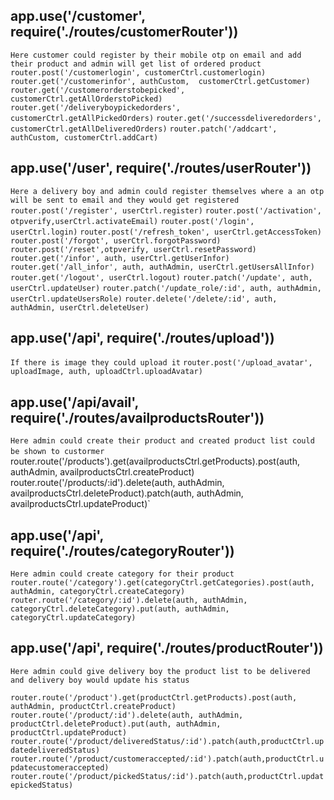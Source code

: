 
## app.use('/customer', require('./routes/customerRouter'))
`Here customer could register by their mobile otp on email and add their product and admin will get list of ordered product`
`router.post('/customerlogin', customerCtrl.customerlogin)`
`router.get('/customerinfor', authCustom,  customerCtrl.getCustomer)`
`router.get('/customerorderstobepicked',   customerCtrl.getAllOrderstoPicked)`
`router.get('/deliveryboypickedorders',   customerCtrl.getAllPickedOrders)`
`router.get('/successdeliveredorders',   customerCtrl.getAllDeliveredOrders)`
`router.patch('/addcart', authCustom, customerCtrl.addCart)`

## app.use('/user', require('./routes/userRouter'))
`Here a delivery boy and admin could register themselves where a an otp will be sent to email and they would get registered`
`router.post('/register', userCtrl.register)`
`router.post('/activation', otpverify,userCtrl.activateEmail)`
`router.post('/login', userCtrl.login)`
`router.post('/refresh_token', userCtrl.getAccessToken)`
`router.post('/forgot', userCtrl.forgotPassword)`
`router.post('/reset',otpverify, userCtrl.resetPassword)`
`router.get('/infor', auth, userCtrl.getUserInfor)`
`router.get('/all_infor', auth, authAdmin, userCtrl.getUsersAllInfor)`
`router.get('/logout', userCtrl.logout)`
`router.patch('/update', auth, userCtrl.updateUser)`
`router.patch('/update_role/:id', auth, authAdmin, userCtrl.updateUsersRole)`
`router.delete('/delete/:id', auth, authAdmin, userCtrl.deleteUser)`



## app.use('/api', require('./routes/upload'))
`If there is image they could upload it`
`router.post('/upload_avatar', uploadImage, auth, uploadCtrl.uploadAvatar)`

## app.use('/api/avail', require('./routes/availproductsRouter'))
`Here admin could create their product and created product list could be shown to custormer`
`
`router.route('/products').get(availproductsCtrl.getProducts).post(auth, authAdmin, availproductsCtrl.createProduct)`
`router.route('/products/:id').delete(auth, authAdmin, availproductsCtrl.deleteProduct).patch(auth, authAdmin, availproductsCtrl.updateProduct)`

## app.use('/api', require('./routes/categoryRouter'))
`Here admin could create category for their product`
`router.route('/category').get(categoryCtrl.getCategories).post(auth, authAdmin, categoryCtrl.createCategory)`
`router.route('/category/:id').delete(auth, authAdmin, categoryCtrl.deleteCategory).put(auth, authAdmin, categoryCtrl.updateCategory)`

## app.use('/api', require('./routes/productRouter'))
`Here admin could give delivery boy the product list to be delivered and delivery boy would update his status `

`router.route('/product').get(productCtrl.getProducts).post(auth, authAdmin, productCtrl.createProduct)`
`router.route('/product/:id').delete(auth, authAdmin, productCtrl.deleteProduct).put(auth, authAdmin, productCtrl.updateProduct)`
`router.route('/product/deliveredStatus/:id').patch(auth,productCtrl.updatedeliveredStatus)`
`router.route('/product/customeraccepted/:id').patch(auth,productCtrl.updatecustomeraccepted)` 
`router.route('/product/pickedStatus/:id').patch(auth,productCtrl.updatepickedStatus) `
